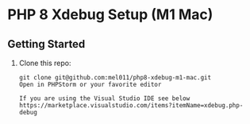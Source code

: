 # PHP 8 Xdebug Setup (M1 Mac)

## Getting Started

1. Clone this repo:
   ```
   git clone git@github.com:mel011/php8-xdebug-m1-mac.git
   Open in PHPStorm or your favorite editor
   
   If you are using the Visual Studio IDE see below
   https://marketplace.visualstudio.com/items?itemName=xdebug.php-debug


